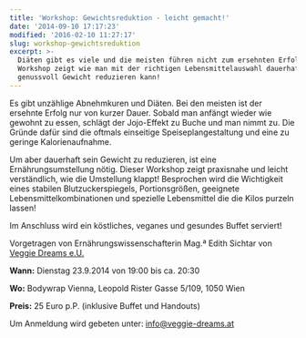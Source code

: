 ```yaml
---
title: 'Workshop: Gewichtsreduktion - leicht gemacht!'
date: '2014-09-10 17:17:23'
modified: '2016-02-10 11:27:17'
slug: workshop-gewichtsreduktion
excerpt: >-
  Diäten gibt es viele und die meisten führen nicht zum ersehnten Erfolg. Dieser
  Workshop zeigt wie man mit der richtigen Lebensmittelauswahl dauerhaft und
  genussvoll Gewicht reduzieren kann!
---
```


Es gibt unzählige Abnehmkuren und Diäten. Bei den meisten ist der ersehnte Erfolg nur von kurzer Dauer. Sobald man anfängt wieder wie gewohnt zu essen, schlägt der Jojo-Effekt zu Buche und man nimmt zu. Die Gründe dafür sind die oftmals einseitige Speiseplangestaltung und eine zu geringe Kalorienaufnahme.

Um aber dauerhaft sein Gewicht zu reduzieren, ist eine Ernährungsumstellung nötig. Dieser Workshop zeigt praxisnahe und leicht verständlich, wie die Umstellung klappt! Besprochen wird die Wichtigkeit eines stabilen Blutzuckerspiegels, Portionsgrößen, geeignete Lebensmittelkombinationen und spezielle Lebensmittel die die Kilos purzeln lassen!

Im Anschluss wird ein köstliches, veganes und gesundes Buffet serviert!

Vorgetragen von Ernährungswissenschafterin Mag.ª Edith Sichtar von [Veggie Dreams e.U.](http://www.veggie-dreams.at)

**Wann:** Dienstag 23.9.2014 von 19:00 bis ca. 20:30

**Wo:** Bodywrap Vienna, Leopold Rister Gasse 5/109, 1050 Wien

**Preis:** 25 Euro p.P. (inklusive Buffet und Handouts)

Um Anmeldung wird gebeten unter: [info@veggie-dreams.at](mailto:info@veggie-dreams.at)
